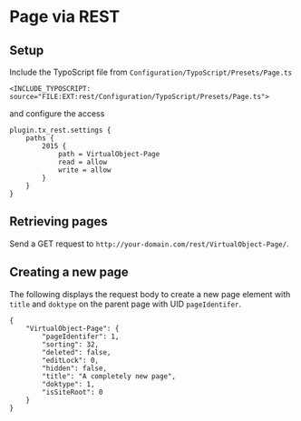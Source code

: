 Page via REST
=============

Setup
-----

Include the TypoScript file from `Configuration/TypoScript/Presets/Page.ts`

	<INCLUDE_TYPOSCRIPT: source="FILE:EXT:rest/Configuration/TypoScript/Presets/Page.ts">
	
and configure the access

	plugin.tx_rest.settings {
		paths {
			2015 {
				path = VirtualObject-Page
				read = allow
				write = allow
			}
		}
	}


Retrieving pages
----------------

Send a GET request to `http://your-domain.com/rest/VirtualObject-Page/`.


Creating a new page
-------------------

The following displays the request body to create a new page element with `title` and `doktype` on the parent page with UID `pageIdentifer`.

	{
		"VirtualObject-Page": {
			"pageIdentifer": 1,
			"sorting": 32,
			"deleted": false,
			"editLock": 0,
			"hidden": false,
			"title": "A completely new page",
			"doktype": 1,
			"isSiteRoot": 0
		}
	}
